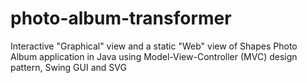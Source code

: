 # photo-album-transformer
Interactive "Graphical" view and a static "Web" view of Shapes Photo Album application in Java using Model-View-Controller (MVC) design pattern, Swing GUI and SVG
